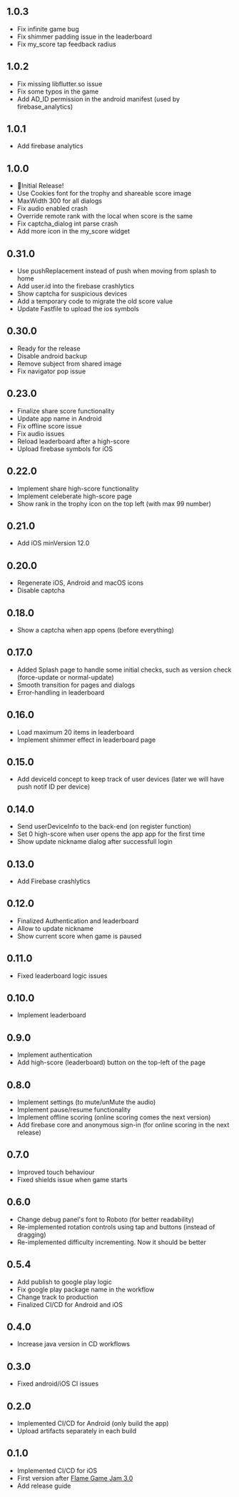 ## 1.0.3
* Fix infinite game bug
* Fix shimmer padding issue in the leaderboard
* Fix my_score tap feedback radius

## 1.0.2
* Fix missing libflutter.so issue
* Fix some typos in the game
* Add AD_ID permission in the android manifest (used by firebase_analytics)

## 1.0.1
* Add firebase analytics

## 1.0.0
* 🚀Initial Release!
* Use Cookies font for the trophy and shareable score image
* MaxWidth 300 for all dialogs
* Fix audio enabled crash
* Override remote rank with the local when score is the same
* Fix captcha_dialog int parse crash
* Add more icon in the my_score widget

## 0.31.0
* Use pushReplacement instead of push when moving from splash to home
* Add user.id into the firebase crashlytics
* Show captcha for suspicious devices
* Add a temporary code to migrate the old score value
* Update Fastfile to upload the ios symbols

## 0.30.0
* Ready for the release
* Disable android backup
* Remove subject from shared image
* Fix navigator pop issue

## 0.23.0
* Finalize share score functionality
* Update app name in Android
* Fix offline score issue
* Fix audio issues
* Reload leaderboard after a high-score
* Upload firebase symbols for iOS

## 0.22.0
* Implement share high-score functionality
* Implement celeberate high-score page
* Show rank in the trophy icon on the top left (with max 99 number)

## 0.21.0
* Add iOS minVersion 12.0

## 0.20.0
* Regenerate iOS, Android and macOS icons
* Disable captcha

## 0.18.0
* Show a captcha when app opens (before everything)

## 0.17.0
* Added Splash page to handle some initial checks, such as version check (force-update or normal-update)
* Smooth transition for pages and dialogs
* Error-handling in leaderboard

## 0.16.0
* Load maximum 20 items in leaderboard
* Implement shimmer effect in leaderboard page

## 0.15.0
* Add deviceId concept to keep track of user devices (later we will have push notif ID per device)

## 0.14.0
* Send userDeviceInfo to the back-end (on register function)
* Set 0 high-score when user opens the app app for the first time
* Show update nickname dialog after successfull login 

## 0.13.0
* Add Firebase crashlytics

## 0.12.0
* Finalized Authentication and leaderboard
* Allow to update nickname
* Show current score when game is paused

## 0.11.0
* Fixed leaderboard logic issues

## 0.10.0
* Implement leaderboard

## 0.9.0
* Implement authentication
* Add high-score (leaderboard) button on the top-left of the page

## 0.8.0
* Implement settings (to mute/unMute the audio)
* Implement pause/resume functionality
* Implement offline scoring (online scoring comes the next version)
* Add firebase core and anonymous sign-in (for online scoring in the next release)

## 0.7.0
* Improved touch behaviour
* Fixed shields issue when game starts

## 0.6.0
* Change debug panel's font to Roboto (for better readability)
* Re-implemented rotation controls using tap and buttons (instead of dragging)
* Re-implemented difficulty incrementing. Now it should be better

## 0.5.4
* Add publish to google play logic
* Fix google play package name in the workflow
* Change track to production
* Finalized CI/CD for Android and iOS

## 0.4.0
* Increase java version in CD workflows

## 0.3.0
* Fixed android/iOS CI issues

## 0.2.0
* Implemented CI/CD for Android (only build the app)
* Upload artifacts separately in each build

## 0.1.0
* Implemented CI/CD for iOS
* First version after [Flame Game Jam 3.0](https://itch.io/jam/flame-jam-3)
* Add release guide
